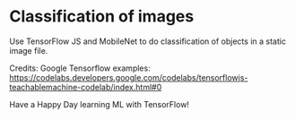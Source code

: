 # Classification of images
Use TensorFlow JS and MobileNet to do classification of objects in a static image file.

Credits: Google Tensorflow examples:  https://codelabs.developers.google.com/codelabs/tensorflowjs-teachablemachine-codelab/index.html#0

Have a Happy Day learning ML with TensorFlow!